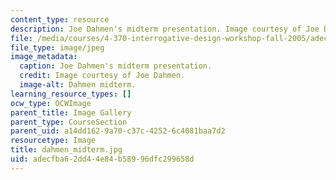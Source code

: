 ```yaml
---
content_type: resource
description: Joe Dahmen's midterm presentation. Image courtesy of Joe Dahmen.
file: /media/courses/4-370-interrogative-design-workshop-fall-2005/adecfba62dd44e84b58996dfc299658d_dahmen_midterm.jpg
file_type: image/jpeg
image_metadata:
  caption: Joe Dahmen's midterm presentation.
  credit: Image courtesy of Joe Dahmen.
  image-alt: Dahmen midterm.
learning_resource_types: []
ocw_type: OCWImage
parent_title: Image Gallery
parent_type: CourseSection
parent_uid: a14dd162-9a70-c37c-4252-6c4081baa7d2
resourcetype: Image
title: dahmen_midterm.jpg
uid: adecfba6-2dd4-4e84-b589-96dfc299658d
---
```

